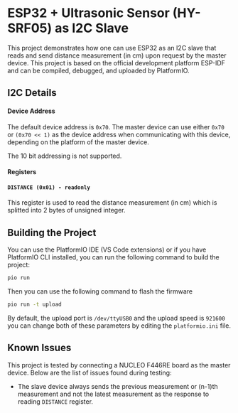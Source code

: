 ESP32 + Ultrasonic Sensor (HY-SRF05) as I2C Slave
=================================================

This project demonstrates how one can use ESP32 as an I2C slave that reads and send distance measurement (in cm) upon request by the master device.
This project is based on the official development platform ESP-IDF and can be compiled, debugged, and uploaded by PlatformIO.

## I2C Details

#### Device Address

The default device address is `0x70`. The master device can use either `0x70` or `(0x70 << 1)` as the device address when communicating with this device, depending on the platform of the master device.

The 10 bit addressing is not supported.

#### Registers

#### `DISTANCE (0x01) - readonly`

This register is used to read the distance measurement (in cm) which is splitted into 2 bytes of unsigned integer.

## Building the Project

You can use the PlatformIO IDE (VS Code extensions) or if you have PlatformIO CLI installed, you can run the following command to build the project:

```sh
pio run
```

Then you can use the following command to flash the firmware

```sh
pio run -t upload
```

By default, the upload port is `/dev/ttyUSB0` and the upload speed is `921600` you can change both of these parameters by editing the `platformio.ini` file.


## Known Issues

This project is tested by connecting a NUCLEO F446RE board as the master device. Below are the list of issues found during testing:

* The slave device always sends the previous measurement or (n-1)th measurement and not the latest measurement as the response to reading `DISTANCE` register.
